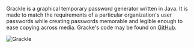 Grackle is a graphical temporary password generator written in Java. It is made
to match the requirements of a particular organization's user passwords while
creating passwords memorable and legible enough to ease copying across media.
Gracke's code may be found on [GitHub](https://github.com/theodinspire/grackle).

![Grackle](/img/work/grackle/screen01.png)
